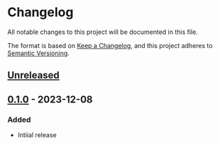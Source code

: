 # Changelog

All notable changes to this project will be documented in this file.

The format is based on [Keep a Changelog](https://keepachangelog.com/en/1.0.0/),
and this project adheres to [Semantic Versioning](https://semver.org/spec/v2.0.0.html).

## [Unreleased]

## [0.1.0] - 2023-12-08

### Added

- Intiial release

[unreleased]: https://github.com/tmaegel/ntodotxt/compare/v0.1.0...HEAD
[0.1.0]: https://github.com/tmaegel/ntodotxt/releases/tag/v0.1.0
